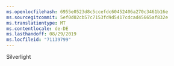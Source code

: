 ```yaml
---
ms.openlocfilehash: 6955e0523d8c5ccefdc60452406a270c3461b16e
ms.sourcegitcommit: 5ef0d02cb57c7153fd9d5417cdcad45665af832e
ms.translationtype: MT
ms.contentlocale: de-DE
ms.lasthandoff: 08/29/2019
ms.locfileid: "71139799"
---
```

Silverlight